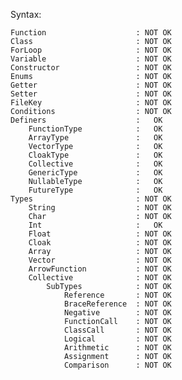 


Syntax:

    Function                    : NOT OK
    Class                       : NOT OK
    ForLoop                     : NOT OK
    Variable                    : NOT OK
    Constructor                 : NOT OK
    Enums                       : NOT OK
    Getter                      : NOT OK
    Setter                      : NOT OK
    FileKey                     : NOT OK
    Conditions                  : NOT OK
    Definers                    :   OK
        FunctionType            :   OK
        ArrayType               :   OK
        VectorType              :   OK
        CloakType               :   OK
        Collective              :   OK
        GenericType             :   OK
        NullableType            :   OK
        FutureType              :   OK
    Types                       : NOT OK
        String                  : NOT OK
        Char                    : NOT OK
        Int                     :   OK
        Float                   : NOT OK
        Cloak                   : NOT OK
        Array                   : NOT OK
        Vector                  : NOT OK
        ArrowFunction           : NOT OK
        Collective              : NOT OK
            SubTypes            : NOT OK
                Reference       : NOT OK
                BraceReference  : NOT OK 
                Negative        : NOT OK
                FunctionCall    : NOT OK
                ClassCall       : NOT OK
                Logical         : NOT OK
                Arithmetic      : NOT OK
                Assignment      : NOT OK
                Comparison      : NOT OK

